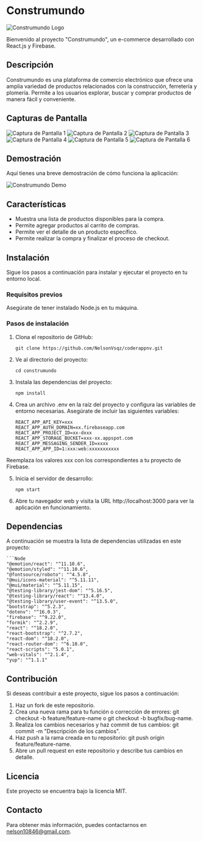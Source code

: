 # Construmundo

![Construmundo Logo](./src/components/CartWidget/assets/construc.jpg)

Bienvenido al proyecto "Construmundo", un e-commerce desarrollado con React.js y Firebase.

## Descripción

Construmundo es una plataforma de comercio electrónico que ofrece una amplia variedad de productos relacionados con la construcción, ferretería y plomería. Permite a los usuarios explorar, buscar y comprar productos de manera fácil y conveniente.

## Capturas de Pantalla

![Captura de Pantalla 1](./src/components/CartWidget/assets/construmundo1.png)
![Captura de Pantalla 2](./src/components/CartWidget/assets/construmundo2.png)
![Captura de Pantalla 3](./src/components/CartWidget/assets/construmundo3.png)
![Captura de Pantalla 4](./src/components/CartWidget/assets/construmundo4.png)
![Captura de Pantalla 5](./src/components/CartWidget/assets/construmundo5.png)
![Captura de Pantalla 6](./src/components/CartWidget/assets/construmundo6.png)

## Demostración

Aquí tienes una breve demostración de cómo funciona la aplicación:

![Construmundo Demo](./src/components/CartWidget/assets/construmundo.gif)

## Características

- Muestra una lista de productos disponibles para la compra.
- Permite agregar productos al carrito de compras.
- Permite ver el detalle de un producto específico.
- Permite realizar la compra y finalizar el proceso de checkout.

## Instalación

Sigue los pasos a continuación para instalar y ejecutar el proyecto en tu entorno local.

### Requisitos previos

Asegúrate de tener instalado Node.js en tu máquina.

### Pasos de instalación

1. Clona el repositorio de GitHub:

   ```Github
   git clone https://github.com/NelsonVsqz/coderappnv.git

   ```

2. Ve al directorio del proyecto:

   ```Node
   cd construmundo

   ```

3. Instala las dependencias del proyecto:

   ```Node
   npm install

   ```

4. Crea un archivo .env en la raíz del proyecto y configura las variables de entorno necesarias. Asegúrate de incluir las siguientes variables:

   ```Node
   REACT_APP_API_KEY=xxx
   REACT_APP_AUTH_DOMAIN=xx.firebaseapp.com
   REACT_APP_PROJECT_ID=xx-dxxx
   REACT_APP_STORAGE_BUCKET=xxx-xx.appspot.com
   REACT_APP_MESSAGING_SENDER_ID=xxxx
   REACT_APP_APP_ID=1:xxx:web:xxxxxxxxxxx
   ```

Reemplaza los valores xxx con los correspondientes a tu proyecto de Firebase.

5. Inicia el servidor de desarrollo:

   ```Node
   npm start

   ```

6. Abre tu navegador web y visita la URL http://localhost:3000 para ver la aplicación en funcionamiento.

## Dependencias

A continuación se muestra la lista de dependencias utilizadas en este proyecto:

    ```Node
    "@emotion/react": "^11.10.6",
    "@emotion/styled": "^11.10.6",
    "@fontsource/roboto": "^4.5.8",
    "@mui/icons-material": "^5.11.11",
    "@mui/material": "^5.11.15",
    "@testing-library/jest-dom": "^5.16.5",
    "@testing-library/react": "^13.4.0",
    "@testing-library/user-event": "^13.5.0",
    "bootstrap": "^5.2.3",
    "dotenv": "^16.0.3",
    "firebase": "^9.22.0",
    "formik": "^2.2.9",
    "react": "^18.2.0",
    "react-bootstrap": "^2.7.2",
    "react-dom": "^18.2.0",
    "react-router-dom": "^6.10.0",
    "react-scripts": "5.0.1",
    "web-vitals": "^2.1.4",
    "yup": "^1.1.1"

## Contribución

Si deseas contribuir a este proyecto, sigue los pasos a continuación:

1. Haz un fork de este repositorio.
2. Crea una nueva rama para tu función o corrección de errores: git checkout -b feature/feature-name o git checkout -b bugfix/bug-name.
3. Realiza los cambios necesarios y haz commit de tus cambios: git commit -m "Descripción de los cambios".
4. Haz push a la rama creada en tu repositorio: git push origin feature/feature-name.
5. Abre un pull request en este repositorio y describe tus cambios en detalle.

## Licencia

Este proyecto se encuentra bajo la licencia MIT.

## Contacto

Para obtener más información, puedes contactarnos en nelson10846@gmail.com.
